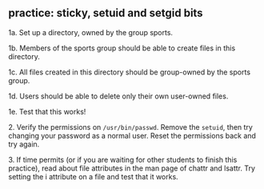 ## practice: sticky, setuid and setgid bits

1a. Set up a directory, owned by the group sports.

1b. Members of the sports group should be able to create files in this
directory.

1c. All files created in this directory should be group-owned by the
sports group.

1d. Users should be able to delete only their own user-owned files.

1e. Test that this works!

2\. Verify the permissions on `/usr/bin/passwd`. Remove the `setuid`,
then try changing your password as a normal user. Reset the permissions
back and try again.

3\. If time permits (or if you are waiting for other students to finish
this practice), read about file attributes in the man page of chattr and
lsattr. Try setting the i attribute on a file and test that it works.


